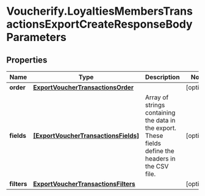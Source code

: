# Voucherify.LoyaltiesMembersTransactionsExportCreateResponseBodyParameters

## Properties

Name | Type | Description | Notes
------------ | ------------- | ------------- | -------------
**order** | [**ExportVoucherTransactionsOrder**](ExportVoucherTransactionsOrder.md) |  | [optional] 
**fields** | [**[ExportVoucherTransactionsFields]**](ExportVoucherTransactionsFields.md) | Array of strings containing the data in the export. These fields define the headers in the CSV file. | [optional] 
**filters** | [**ExportVoucherTransactionsFilters**](ExportVoucherTransactionsFilters.md) |  | [optional] 



